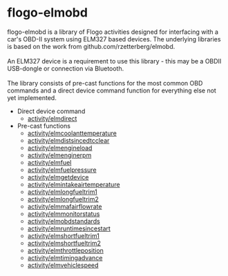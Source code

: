 # flogo-elmobd
flogo-elmobd is a library of Flogo activities designed for interfacing with a car's OBD-II system using ELM327 based devices.  The underlying libraries is based on the work from github.com/rzetterberg/elmobd.<br>
<br>
An ELM327 device is a requirement to use this library - this may be a OBDII USB-dongle or connection via Bluetooth.<br>
<br>
The library consists of pre-cast functions for the most common OBD commands and a direct device command function for everything else not yet implemented.
<br>
* Direct device command
  * [activity/elmdirect](github.com/wkarasz/flogo-elmobd/activity/elmdirect)
* Pre-cast functions
  * [activity/elmcoolanttemperature](github.com/wkarasz/flogo-elmobd/activity/elmcoolanttemperature)
  * [activity/elmdistsincedtcclear](github.com/wkarasz/flogo-elmobd/activity/elmdistsincedtcclear)
  * [activity/elmengineload](github.com/wkarasz/flogo-elmobd/activity/elmengineload)
  * [activity/elmenginerpm](github.com/wkarasz/flogo-elmobd/activity/elmenginerpm)
  * [activity/elmfuel](github.com/wkarasz/flogo-elmobd/activity/elmfuel)
  * [activity/elmfuelpressure](github.com/wkarasz/flogo-elmobd/activity/elmfuelpressure)
  * [activity/elmgetdevice](github.com/wkarasz/flogo-elmobd/activity/elmgetdevice)
  * [activity/elmintakeairtemperature](github.com/wkarasz/flogo-elmobd/activity/elmintakeairtemperature)
  * [activity/elmlongfueltrim1](github.com/wkarasz/flogo-elmobd/activity/elmlongfueltrim1)
  * [activity/elmlongfueltrim2](github.com/wkarasz/flogo-elmobd/activity/elmlongfueltrim2)
  * [activity/elmmafairflowrate](github.com/wkarasz/flogo-elmobd/activity/elmmafairflowrate)
  * [activity/elmmonitorstatus](github.com/wkarasz/flogo-elmobd/activity/elmmonitorstatus)
  * [activity/elmobdstandards](github.com/wkarasz/flogo-elmobd/activity/elmobdstandards)
  * [activity/elmruntimesincestart](github.com/wkarasz/flogo-elmobd/activity/elmruntimesincestart)
  * [activity/elmshortfueltrim1](github.com/wkarasz/flogo-elmobd/activity/elmshortfueltrim1)
  * [activity/elmshortfueltrim2](github.com/wkarasz/flogo-elmobd/activity/elmshortfueltrim2)
  * [activity/elmthrottleposition](github.com/wkarasz/flogo-elmobd/activity/elmthrottleposition)
  * [activity/elmtimingadvance](github.com/wkarasz/flogo-elmobd/activity/elmtimingadvance)
  * [activity/elmvehiclespeed](github.com/wkarasz/flogo-elmobd/activity/elmvehiclespeed)
